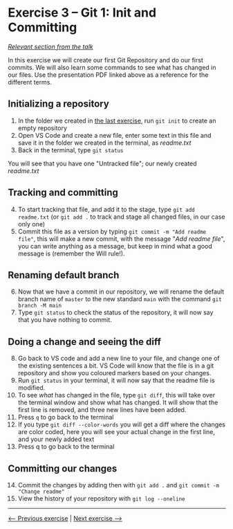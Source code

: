 # Exercise 3 – Git 1: Init and Committing

_[Relevant section from the talk](https://github.com/perenstrom/talks/blob/main/2025-09-05-hyper-island-git/2025-09-05-hyper-island-git-2.pdf)_

In this exercise we will create our first Git Repository and do our first commits. We will also learn some commands to see what has changed in our files. Use the presentation PDF linked above as a reference for the different terms.

## Initializing a repository

1. In the folder we created in [the last exercise](./exercise-2-terminal.md), run `git init` to create an empty repository
1. Open VS Code and create a new file, enter some text in this file and save it in the folder we created in the terminal, as _readme.txt_
1. Back in the terminal, type `git status`

You will see that you have one "Untracked file"; our newly created _readme.txt_

## Tracking and committing

4. To start tracking that file, and add it to the stage, type `git add readme.txt` (or `git add .` to track and stage all changed files, in our case only one)
1. Commit this file as a version by typing `git commit -m "Add readme file"`, this will make a new commit, with the message "_Add readme file_", you can write anything as a message, but keep in mind what a good message is (remember the Will rule!).

## Renaming default branch

6. Now that we have a commit in our repository, we will rename the default branch name of `master` to the new standard `main` with the command `git branch -M main`
1. Type `git status` to check the status of the repository, it will now say that you have nothing to commit.

## Doing a change and seeing the diff

8. Go back to VS code and add a new line to your file, and change one of the existing sentences a bit. VS Code will know that the file is in a git repository and show you coloured markers based on your changes.
1. Run `git status` in your terminal, it will now say that the readme file is modified.
1. To see _what_ has changed in the file, type `git diff`, this will take over the terminal window and show what has changed. It will show that the first line is removed, and three new lines have been added.
1. Press `q` to go back to the terminal
1. If you type `git diff --color-words` you will get a diff where the changes are color coded, here you will see your actual change in the first line, and your newly added text
1. Press q to go back to the terminal

## Committing our changes

14. Commit the changes by adding then with `git add .` and `git commit -m "Change readme"`
1. View the history of your repository with `git log --oneline`

---

[<-- Previous exercise](./exercise-2-terminal.md) | [Next exercise -->](./exercise-4-git-2-branching-and-merging.md)

